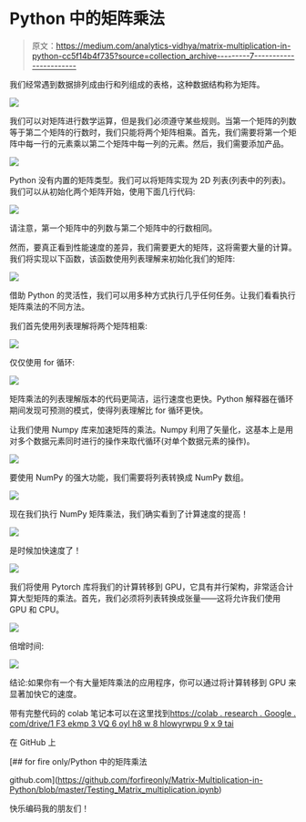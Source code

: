 # Python 中的矩阵乘法

> 原文：<https://medium.com/analytics-vidhya/matrix-multiplication-in-python-cc5f14b4f735?source=collection_archive---------7----------------------->

我们经常遇到数据排列成由行和列组成的表格，这种数据结构称为矩阵。

![](img/9bc6ea4dee037942ef1524174405c48b.png)

我们可以对矩阵进行数学运算，但是我们必须遵守某些规则。当第一个矩阵的列数等于第二个矩阵的行数时，我们只能将两个矩阵相乘。首先，我们需要将第一个矩阵中每一行的元素乘以第二个矩阵中每一列的元素。然后，我们需要添加产品。

![](img/8b2353f159999ca328282ded726b7de5.png)

Python 没有内置的矩阵类型。我们可以将矩阵实现为 2D 列表(列表中的列表)。我们可以从初始化两个矩阵开始，使用下面几行代码:

![](img/fb334c4a2ad07cbe6242e4e10ae4be7c.png)

请注意，第一个矩阵中的列数与第二个矩阵中的行数相同。

然而，要真正看到性能速度的差异，我们需要更大的矩阵，这将需要大量的计算。我们将实现以下函数，该函数使用列表理解来初始化我们的矩阵:

![](img/9e79a0f8c3f2e992e1ff7de65e4e9e31.png)

借助 Python 的灵活性，我们可以用多种方式执行几乎任何任务。让我们看看执行矩阵乘法的不同方法。

我们首先使用列表理解将两个矩阵相乘:

![](img/c9b3fb8eacf86e42f68e818ff032cfd9.png)

仅仅使用 for 循环:

![](img/933f38dcc151915c09832a06a7a5c8e1.png)

矩阵乘法的列表理解版本的代码更简洁，运行速度也更快。Python 解释器在循环期间发现可预测的模式，使得列表理解比 for 循环更快。

让我们使用 Numpy 库来加速矩阵的乘法。Numpy 利用了矢量化，这基本上是用对多个数据元素同时进行的操作来取代循环(对单个数据元素的操作)。

![](img/b19853385d3ead313d639e02e3ba37f9.png)

要使用 NumPy 的强大功能，我们需要将列表转换成 NumPy 数组。

![](img/5f681e423233c7559d0d15a251c27436.png)

现在我们执行 NumPy 矩阵乘法，我们确实看到了计算速度的提高！

![](img/34cf3a70217d2ea35970b26f58fac3a4.png)

是时候加快速度了！

![](img/05cf5cc102517ba42db97eb814278d32.png)

我们将使用 Pytorch 库将我们的计算转移到 GPU，它具有并行架构，非常适合计算大型矩阵的乘法。首先，我们必须将列表转换成张量——这将允许我们使用 GPU 和 CPU。

![](img/689486282c31a137de5c9d4124b44da1.png)

倍增时间:

![](img/6bd407dcc228a30b7932d635fd58f1a5.png)

结论:如果你有一个有大量矩阵乘法的应用程序，你可以通过将计算转移到 GPU 来显著加快它的速度。

带有完整代码的 colab 笔记本可以在这里找到[https://colab . research . Google . com/drive/1 F3 ekmp 3 VQ 6 oyl h8 w 8 hlowyrwpu 9 x 9 tai](https://colab.research.google.com/drive/1F3EKMP3Vq6oylh8w8HLowYRwpU9x9tAi)

在 GitHub 上

[](https://github.com/forfireonly/Matrix-Multiplication-in-Python/blob/master/Testing_Matrix_multiplication.ipynb) [## for fire only/Python 中的矩阵乘法

github.com](https://github.com/forfireonly/Matrix-Multiplication-in-Python/blob/master/Testing_Matrix_multiplication.ipynb) 

快乐编码我的朋友们！